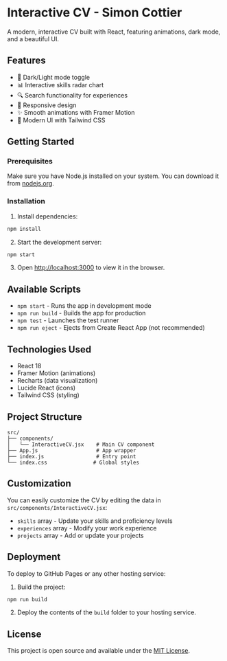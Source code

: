 # Interactive CV - Simon Cottier

A modern, interactive CV built with React, featuring animations, dark mode, and a beautiful UI.

## Features

- 🌙 Dark/Light mode toggle
- 📊 Interactive skills radar chart
- 🔍 Search functionality for experiences
- 📱 Responsive design
- ✨ Smooth animations with Framer Motion
- 🎨 Modern UI with Tailwind CSS

## Getting Started

### Prerequisites

Make sure you have Node.js installed on your system. You can download it from [nodejs.org](https://nodejs.org/).

### Installation

1. Install dependencies:
```bash
npm install
```

2. Start the development server:
```bash
npm start
```

3. Open [http://localhost:3000](http://localhost:3000) to view it in the browser.

## Available Scripts

- `npm start` - Runs the app in development mode
- `npm run build` - Builds the app for production
- `npm test` - Launches the test runner
- `npm run eject` - Ejects from Create React App (not recommended)

## Technologies Used

- React 18
- Framer Motion (animations)
- Recharts (data visualization)
- Lucide React (icons)
- Tailwind CSS (styling)

## Project Structure

```
src/
├── components/
│   └── InteractiveCV.jsx    # Main CV component
├── App.js                   # App wrapper
├── index.js                 # Entry point
└── index.css               # Global styles
```

## Customization

You can easily customize the CV by editing the data in `src/components/InteractiveCV.jsx`:

- `skills` array - Update your skills and proficiency levels
- `experiences` array - Modify your work experience
- `projects` array - Add or update your projects

## Deployment

To deploy to GitHub Pages or any other hosting service:

1. Build the project:
```bash
npm run build
```

2. Deploy the contents of the `build` folder to your hosting service.

## License

This project is open source and available under the [MIT License](LICENSE).

